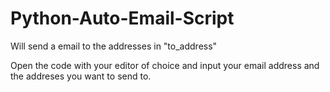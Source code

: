# Python-Auto-Email-Script
Will send a email to the addresses in "to_address"

Open the code with your editor of choice and input your email address and the addreses you want to send to.

